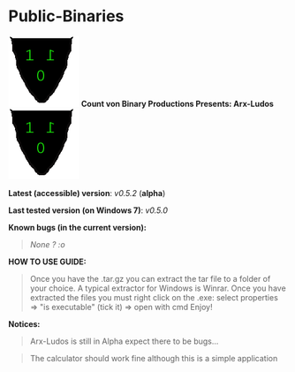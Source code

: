 # Public-Binaries

![alt tag](https://github.com/Sir-Ignis/Dungeon_Game/blob/master/Shield.png)
**Count von Binary Productions Presents: Arx-Ludos**
![alt tag](https://github.com/Sir-Ignis/Dungeon_Game/blob/master/Shield.png)

**Latest (accessible) version**: _v0.5.2_ (**alpha**)

**Last tested version (on Windows 7)**: _v0.5.0_

**Known bugs (in the current version):**
>_None ? :o_

**HOW TO USE GUIDE:**
>Once you have the .tar.gz you can extract the tar file to a folder of your choice. 
A typical extractor for Windows is Winrar.
Once you have extracted the files you must right click on the .exe:
select properties => "is executable" (tick it) => open with cmd
>Enjoy!

**Notices:**
>Arx-Ludos is still in Alpha expect there to be bugs...

>The calculator should work fine although this is a simple application
</p>
